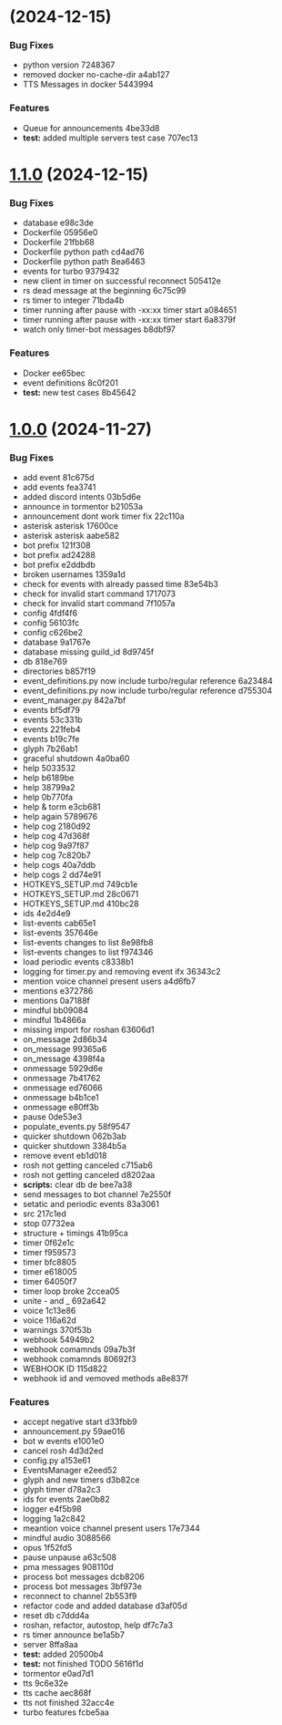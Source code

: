 # [](/compare/v1.1.0...v) (2024-12-15)


### Bug Fixes

* python version 7248367
* removed docker no-cache-dir a4ab127
* TTS Messages in docker 5443994


### Features

* Queue for announcements 4be33d8
* **test:** added multiple servers test case 707ec13



# [1.1.0](/compare/v1.0.0...v1.1.0) (2024-12-15)


### Bug Fixes

* database e98c3de
* Dockerfile 05956e0
* Dockerfile 21fbb68
* Dockerfile python path cd4ad76
* Dockerfile python path 8ea6463
* events for turbo 9379432
* new client in timer on successful reconnect 505412e
* rs dead message at the beginning 6c75c99
* rs timer to integer 71bda4b
* timer running after pause with -xx:xx timer start a084651
* timer running after pause with -xx:xx timer start 6a8379f
* watch only timer-bot messages b8dbf97


### Features

* Docker ee65bec
* event definitions 8c0f201
* **test:** new test cases 8b45642



# [1.0.0](/compare/e1001e0e4720ad041b39684789f0ccae71ccd344...v1.0.0) (2024-11-27)


### Bug Fixes

* add event 81c675d
* add events fea3741
* added discord intents 03b5d6e
* announce in tormentor b21053a
* announcement dont work timer fix 22c110a
* asterisk asterisk 17600ce
* asterisk asterisk aabe582
* bot prefix 121f308
* bot prefix ad24288
* bot prefix e2ddbdb
* broken usernames 1359a1d
* check for events with already passed time 83e54b3
* check for invalid start command 1717073
* check for invalid start command 7f1057a
* config 4fdf4f6
* config 56103fc
* config c626be2
* database 9a1767e
* database missing guild_id 8d9745f
* db 818e769
* directories b857f19
* event_definitions.py now include turbo/regular reference 6a23484
* event_definitions.py now include turbo/regular reference d755304
* event_manager.py 842a7bf
* events bf5df79
* events 53c331b
* events 221feb4
* events b19c7fe
* glyph 7b26ab1
* graceful shutdown 4a0ba60
* help 5033532
* help b6189be
* help 38799a2
* help 0b770fa
* help & torm e3cb681
* help again 5789676
* help cog 2180d92
* help cog 47d368f
* help cog 9a97f87
* help cog 7c820b7
* help cogs 40a7ddb
* help cogs 2 dd74e91
* HOTKEYS_SETUP.md 749cb1e
* HOTKEYS_SETUP.md 28c0671
* HOTKEYS_SETUP.md 410bc28
* ids 4e2d4e9
* list-events cab65e1
* list-events 357646e
* list-events changes to list 8e98fb8
* list-events changes to list f974346
* load periodic events c8338b1
* logging for timer.py and removing event ifx 36343c2
* mention voice channel present users a4d6fb7
* mentions e372786
* mentions 0a7188f
* mindful bb09084
* mindful 1b4866a
* missing import for roshan 63606d1
* on_message 2d86b34
* on_message 99365a6
* on_message 4398f4a
* onmessage 5929d6e
* onmessage 7b41762
* onmessage ed76066
* onmessage b4b1ce1
* onmessage e80ff3b
* pause 0de53e3
* populate_events.py 58f9547
* quicker shutdown 062b3ab
* quicker shutdown 3384b5a
* remove event eb1d018
* rosh not getting canceled c715ab6
* rosh not getting canceled d8202aa
* **scripts:** clear db de bee7a38
* send messages to bot channel 7e2550f
* setatic and periodic events 83a3061
* src 217c1ed
* stop 07732ea
* structure + timings 41b95ca
* timer 0f62e1c
* timer f959573
* timer bfc8805
* timer e618005
* timer 64050f7
* timer loop broke 2ccea05
* unite - and _ 692a642
* voice 1c13e86
* voice 116a62d
* warnings 370f53b
* webhook 54949b2
* webhook comamnds 09a7b3f
* webhook comamnds 80692f3
* WEBHOOK ID 115d822
* webhook id and vemoved methods a8e837f


### Features

* accept negative start d33fbb9
* announcement.py 59ae016
* bot w events e1001e0
* cancel rosh 4d3d2ed
* config.py a153e61
* EventsManager e2eed52
* glyph and new timers d3b82ce
* glyph timer d78a2c3
* ids for events 2ae0b82
* logger e4f5b98
* logging 1a2c842
* meantion voice channel present users 17e7344
* mindful audio 3088566
* opus 1f52fd5
* pause unpause a63c508
* pma messages 908110d
* process bot messages dcb8206
* process bot messages 3bf973e
* reconnect to channel 2b553f9
* refactor code and added database d3af05d
* reset db c7ddd4a
* roshan, refactor, autostop, help df7c7a3
* rs timer announce be1a5b7
* server 8ffa8aa
* **test:** added 20500b4
* **test:** not finished TODO 5616f1d
* tormentor e0ad7d1
* tts 9c6e32e
* tts cache aec868f
* tts not finished 32acc4e
* turbo features fcbe5aa



